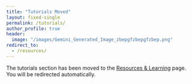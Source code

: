```yaml
---
title: "Tutorials Moved"
layout: fixed-single
permalink: /tutorials/
author_profile: true
header:
  image: "/images/Gemini_Generated_Image_zbepgfzbepgfzbep.png"
redirect_to: 
  - /resources/
---
```


The tutorials section has been moved to the [Resources & Learning](/resources/) page. You will be redirected automatically.
